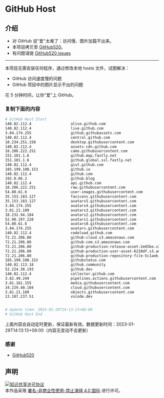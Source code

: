 # GitHub Host
## 介绍
- 对 GitHub 说"爱"太难了：访问慢、图片加载不出来。
- 本项目拷贝至 [GitHub520](https://github.com/521xueweihan/GitHub520)。
- 有问题请提 [GitHub520 issues](https://github.com/521xueweihan/GitHub520/issues/new)

---

本项目无需安装任何程序，通过修改本地 hosts 文件，试图解决：
- GitHub 访问速度慢的问题
- GitHub 项目中的图片显示不出的问题

花 5 分钟时间，让你"爱"上 GitHub。

### 复制下面的内容
```bash
# GitHub Host Start
140.82.112.4                  alive.github.com
140.82.112.4                  live.github.com
3.84.174.255                  github.githubassets.com
140.82.112.4                  central.github.com
18.234.251.158                desktop.githubusercontent.com
140.82.112.4                  assets-cdn.github.com
18.206.222.251                camo.githubusercontent.com
151.101.1.6                   github.map.fastly.net
151.101.1.6                   github.global.ssl.fastly.net
140.82.112.4                  gist.github.com
185.199.108.153               github.io
140.82.112.4                  github.com
192.0.66.2                    github.blog
140.82.112.4                  api.github.com
18.206.222.251                raw.githubusercontent.com
54.80.61.6                    user-images.githubusercontent.com
35.153.183.127                favicons.githubusercontent.com
35.153.183.127                avatars5.githubusercontent.com
3.84.174.255                  avatars4.githubusercontent.com
3.81.21.109                   avatars3.githubusercontent.com
18.232.94.184                 avatars2.githubusercontent.com
52.90.197.228                 avatars1.githubusercontent.com
54.80.61.6                    avatars0.githubusercontent.com
3.84.174.255                  avatars.githubusercontent.com
140.82.112.4                  codeload.github.com
72.21.206.80                  github-cloud.s3.amazonaws.com
72.21.206.80                  github-com.s3.amazonaws.com
72.21.206.80                  github-production-release-asset-2e65be.s3.amazonaws.com
72.21.206.80                  github-production-user-asset-6210df.s3.amazonaws.com
72.21.206.80                  github-production-repository-file-5c1aeb.s3.amazonaws.com
185.199.108.153               githubstatus.com
140.82.113.18                 github.community
52.224.38.193                 github.dev
140.82.112.4                  collector.github.com
3.82.49.244                   pipelines.actions.githubusercontent.com
3.81.161.155                  media.githubusercontent.com
34.229.40.104                 cloud.githubusercontent.com
3.81.21.109                   objects.githubusercontent.com
13.107.237.51                 vscode.dev


# Update time: 2023-01-29T14:13:13+08:00
# GitHub Host End

```
上面内容会自动定时更新，保证最新有效。数据更新时间：2023-01-29T14:13:13+08:00（内容无变动不会更新）

### 感谢

- [GitHub520](https://github.com/521xueweihan/GitHub520)

## 声明
<a rel="license" href="https://creativecommons.org/licenses/by-nc-nd/4.0/deed.zh"><img alt="知识共享许可协议" style="border-width: 0" src="https://licensebuttons.net/l/by-nc-nd/4.0/88x31.png"></a><br>本作品采用 <a rel="license" href="https://creativecommons.org/licenses/by-nc-nd/4.0/deed.zh">署名-非商业性使用-禁止演绎 4.0 国际</a> 进行许可。